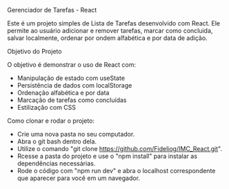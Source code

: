 Gerenciador de Tarefas - React

Este é um projeto simples de Lista de Tarefas desenvolvido com React. Ele permite ao usuário adicionar e remover tarefas, marcar como concluida, salvar localmente, ordenar por ondem alfabética e por data de adição.

Objetivo do Projeto

O objetivo é demonstrar o uso de React com:
- Manipulação de estado com useState
- Persistência de dados com localStorage
- Ordenação alfabética e por data
- Marcação de tarefas como concluídas
- Estilização com CSS

Como clonar e rodar o projeto:

- Crie uma nova pasta no seu computador.
- Abra o git bash dentro dela.
- Utilize o comando "git clone https://github.com/Fideliog/IMC_React.git".
- Rcesse a pasta do projeto e use o "npm install" para instalar as dependências necessárias.
- Rode o código com "npm run dev" e abra o localhost correspondente que aparecer para você em um navegador.